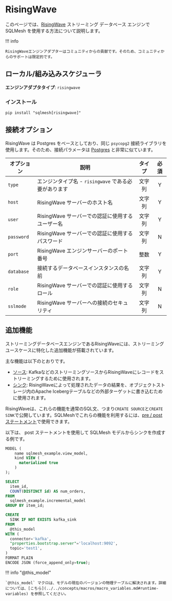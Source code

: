 # RisingWave

このページでは、[RisingWave](https://risingwave.com/) ストリーミング データベース エンジンで SQLMesh を使用する方法について説明します。

!!! info

    RisingWaveエンジンアダプターはコミュニティからの貢献です。そのため、コミュニティからのサポートは限定的です。

## ローカル/組み込みスケジューラ

**エンジンアダプタタイプ**: `risingwave`

### インストール

```
pip install "sqlmesh[risingwave]"
```

## 接続オプション

RisingWave は Postgres をベースとしており、同じ `psycopg2` 接続ライブラリを使用します。そのため、接続パラメータは [Postgres](./postgres.md) と非常に似ています。

| オプション | 説明 | タイプ | 必須 |
|------------------|-------------------------------------------------------------------|:------:|:--------:|
| `type` | エンジンタイプ名 - `risingwave` である必要があります | 文字列 | Y |
| `host` | RisingWave サーバーのホスト名 | 文字列 | Y |
| `user` | RisingWave サーバーでの認証に使用するユーザー名 | 文字列 | Y |
| `password` | RisingWave サーバーでの認証に使用するパスワード | 文字列 | N |
| `port` | RisingWave エンジンサーバーのポート番号 | 整数 | Y |
| `database` |接続するデータベースインスタンスの名前 | 文字列 | Y |
| `role` | RisingWave サーバーでの認証に使用するロール | 文字列 | N |
| `sslmode` | RisingWave サーバーへの接続のセキュリティ | 文字列 | N |

## 追加機能

ストリーミングデータベースエンジンであるRisingWaveには、ストリーミングユースケースに特化した追加機能が搭載されています。

主な機能は以下のとおりです。
- [ソース](https://docs.risingwave.com/sql/commands/sql-create-source): KafkaなどのストリーミングソースからRisingWaveにレコードをストリーミングするために使用されます。
- [シンク](https://docs.risingwave.com/sql/commands/sql-create-sink): RisingWaveによって処理されたデータの結果を、オブジェクトストレージ内のApache Icebergテーブルなどの外部ターゲットに書き込むために使用されます。

RisingWaveは、これらの機能を通常のSQL文、つまり`CREATE SOURCE`と`CREATE SINK`で公開しています。SQLMeshでこれらの機能を利用するには、[pre / post ステートメント](../../concepts/models/sql_models.md#optional-prepost-statements)で使用できます。

以下は、 post ステートメントを使用して SQLMesh モデルからシンクを作成する例です。

```sql
MODEL (
    name sqlmesh_example.view_model,
    kind VIEW (
      materialized true
    )
);

SELECT
  item_id,
  COUNT(DISTINCT id) AS num_orders,
FROM
  sqlmesh_example.incremental_model
GROUP BY item_id;

CREATE
  SINK IF NOT EXISTS kafka_sink
FROM
  @this_model
WITH (
  connector='kafka',
  "properties.bootstrap.server"='localhost:9092',
  topic='test1',
)
FORMAT PLAIN
ENCODE JSON (force_append_only=true);
```

!!! info "@this_model"

    `@this_model` マクロは、モデルの現在のバージョンの物理テーブルに解決されます。詳細については、[こちら](../../concepts/macros/macro_variables.md#runtime-variables) を参照してください。